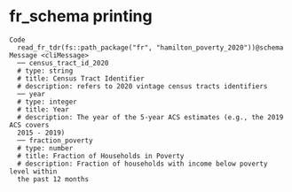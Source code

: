 # fr_schema printing

    Code
      read_fr_tdr(fs::path_package("fr", "hamilton_poverty_2020"))@schema
    Message <cliMessage>
      ── census_tract_id_2020
      # type: string
      # title: Census Tract Identifier
      # description: refers to 2020 vintage census tracts identifiers
      ── year
      # type: integer
      # title: Year
      # description: The year of the 5-year ACS estimates (e.g., the 2019 ACS covers
      2015 - 2019)
      ── fraction_poverty
      # type: number
      # title: Fraction of Households in Poverty
      # description: Fraction of households with income below poverty level within
      the past 12 months

